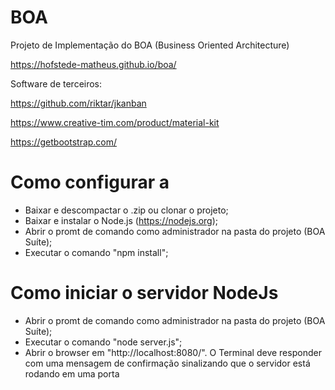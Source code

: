 # BOA
Projeto de Implementação do BOA (Business Oriented Architecture)

https://hofstede-matheus.github.io/boa/

Software de terceiros:

https://github.com/riktar/jkanban

https://www.creative-tim.com/product/material-kit

https://getbootstrap.com/

# Como configurar a 
- Baixar e descompactar o .zip ou clonar o projeto;
- Baixar e instalar o Node.js (https://nodejs.org);
- Abrir o promt de comando como administrador na pasta do projeto (BOA Suíte);
- Executar o comando "npm install";

# Como iniciar o servidor NodeJs
- Abrir o promt de comando como administrador na pasta do projeto (BOA Suíte);
- Executar o comando "node server.js";
- Abrir o browser em "http://localhost:8080/".
O Terminal deve responder com uma mensagem de confirmação sinalizando que o servidor está rodando em uma porta

